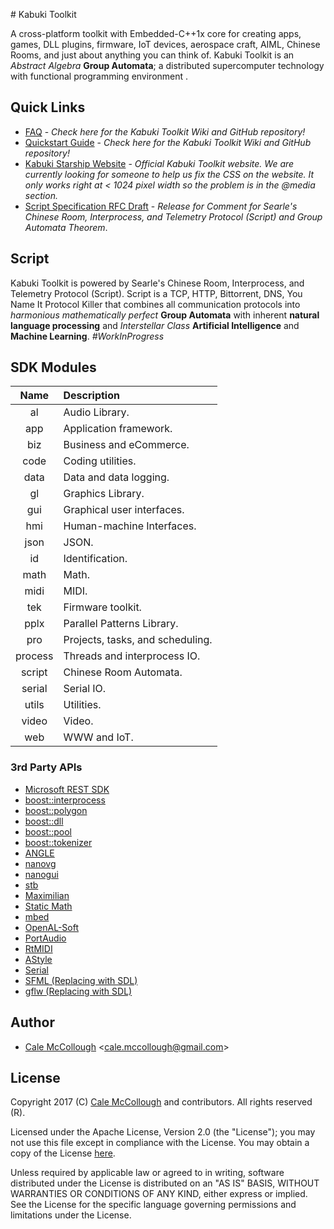 ﻿﻿﻿﻿﻿# Kabuki ToolkitA cross-platform toolkit with Embedded-C++1x core for creating apps, games, DLL plugins, firmware, IoT devices, aerospace craft, AIML, Chinese Rooms, and just about anything you can think of. Kabuki Toolkit is an *Abstract Algebra* **Group Automata**; a distributed supercomputer technology with functional programming environment .## Quick Links* [FAQ](https://github.com/kabuki-starship/kabuki-toolkit/blob/master/docs/faq.md) - *Check here for the Kabuki Toolkit Wiki and GitHub repository!** [Quickstart Guide](https://github.com/kabuki-starship/kabuki-toolkit/blob/master/docs/quickstart-guide.md) - *Check here for the Kabuki Toolkit Wiki and GitHub repository!** [Kabuki Starship Website](https://kabuki-starship.github.io/) - *Official Kabuki Toolkit website. We are currently looking for someone to help us fix the CSS on the website. It only works right at < 1024 pixel width so the problem is in the @media section.** [Script Specification RFC Draft](https://github.com/kabuki-starship/kabuki/wiki/Script-Specification-RFC) - *Release for Comment for Searle's Chinese Room, Interprocess, and Telemetry  Protocol (Script) and Group Automata Theorem*.## ScriptKabuki Toolkit is powered by Searle's Chinese Room, Interprocess, and Telemetry  Protocol (Script). Script is a TCP, HTTP, Bittorrent, DNS, You Name It Protocol Killer that combines all communication protocols into *harmonious* *mathematically perfect* **Group Automata** with inherent **natural language processing** and *Interstellar Class* **Artificial Intelligence** and **Machine Learning**. *#WorkInProgress*## SDK Modules| Name    | Description  ||:-------:|:-------------|| al      | Audio Library.|| app     | Application framework.|| biz     | Business and eCommerce.|| code    | Coding utilities.|| data    | Data and data logging.|| gl      | Graphics Library.|| gui     | Graphical user interfaces.|| hmi     | Human-machine Interfaces.|| json    | JSON.|| id      | Identification.|| math    | Math.|| midi    | MIDI.|| tek     | Firmware toolkit.|| pplx    | Parallel Patterns Library.|| pro     | Projects, tasks, and scheduling.|| process | Threads and interprocess IO.|| script  | Chinese Room Automata.|| serial  | Serial IO.|| utils   | Utilities.|| video   | Video.|| web     | WWW and IoT.|### 3rd Party APIs* [Microsoft REST SDK](https://github.com/Microsoft/cpprestsdk)* [boost::interprocess](http://www.boost.org/)* [boost::polygon](http://www.boost.org/)* [boost::dll](http://www.boost.org/)* [boost::pool](http://www.boost.org/)* [boost::tokenizer](http://www.boost.org/)* [ANGLE](https://github.com/google/angle)* [nanovg](https://github.com/memononen/nanovg)* [nanogui](https://github.com/wjakob/nanogui)* [stb](https://github.com/nothings/stb)* [Maximilian](https://github.com/micknoise/Maximilian)* [Static Math](https://github.com/Morwenn/static_math)* [mbed](https://www.mbed.com/en/)* [OpenAL-Soft](https://github.com/kcat/openal-soft)* [PortAudio](http://www.portaudio.com/)* [RtMIDI](https://github.com/thestk/rtmidi)* [AStyle](http://astyle.sourceforge.net/)* [Serial](https://github.com/wjwwood/serial)* [SFML (Replacing with SDL)](https://www.sfml-dev.org/)* [gflw (Replacing with SDL)](http://www.glfw.org/)## Author* [Cale McCollough](https://calemccollough.github.io) <[cale.mccollough@gmail.com](mailto:cale.mccollough@gmail.com)>## LicenseCopyright 2017 (C) [Cale McCollough](mailto:calemccollough@gmail.com) and contributors. All rights reserved (R).Licensed under the Apache License, Version 2.0 (the "License"); you may not use this file except in compliance with the License. You may obtain a copy of the License [here](http://www.apache.org/licenses/LICENSE-2.0).Unless required by applicable law or agreed to in writing, software distributed under the License is distributed on an "AS IS" BASIS, WITHOUT WARRANTIES OR CONDITIONS OF ANY KIND, either express or implied. See the License for the specific language governing permissions and limitations under the License.